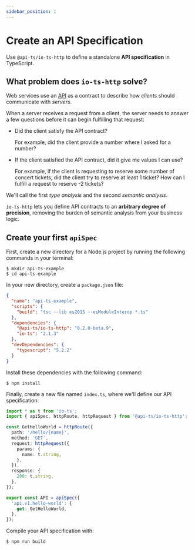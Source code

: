 ```yaml
---
sidebar_position: 1
---
```


# Create an API Specification

Use `@api-ts/io-ts-http` to define a standalone **API specification** in TypeScript.

## What problem does `io-ts-http` solve?

Web services use an [API] as a contract to describe how _clients_ should communicate
with _servers_.

When a server receives a request from a client, the server needs to answer a few
questions before it can begin fulfilling that request:

- Did the client satisfy the API contract?

  For example, did the client provide a number where I asked for a number?

- If the client satisfied the API contract, did it give me values I can use?

  For example, if the client is requesting to reserve some number of concert tickets,
  did the client try to reserve at least 1 ticket? How can I fulfill a request to
  reserve -2 tickets?

We'll call the first _type analysis_ and the second _semantic analysis_.

`io-ts-http` lets you define API contracts to an **arbitrary degree of precision**,
removing the burden of semantic analysis from your business logic.

[api]: https://en.wikipedia.org/wiki/API

## Create your first `apiSpec`

First, create a new directory for a Node.js project by running the following commands in
your terminal:

```
$ mkdir api-ts-example
$ cd api-ts-example
```

In your new directory, create a `package.json` file:

```json package.json
{
  "name": "api-ts-example",
  "scripts": {
    "build": "tsc --lib es2015 --esModuleInterop *.ts"
  },
  "dependencies": {
    "@api-ts/io-ts-http": "0.2.0-beta.9",
    "io-ts": "2.1.3"
  },
  "devDependencies": {
    "typescript": "5.2.2"
  }
}
```

Install these dependencies with the following command:

```
$ npm install
```

Finally, create a new file named `index.ts`, where we'll define our API specification:

```typescript index.ts
import * as t from 'io-ts';
import { apiSpec, httpRoute, httpRequest } from '@api-ts/io-ts-http';

const GetHelloWorld = httpRoute({
  path: '/hello/{name}',
  method: 'GET',
  request: httpRequest({
    params: {
      name: t.string,
    },
  }),
  response: {
    200: t.string,
  },
});

export const API = apiSpec({
  'api.v1.hello-world': {
    get: GetHelloWorld,
  },
});
```

Compile your API specification with:

```
$ npm run build
```
